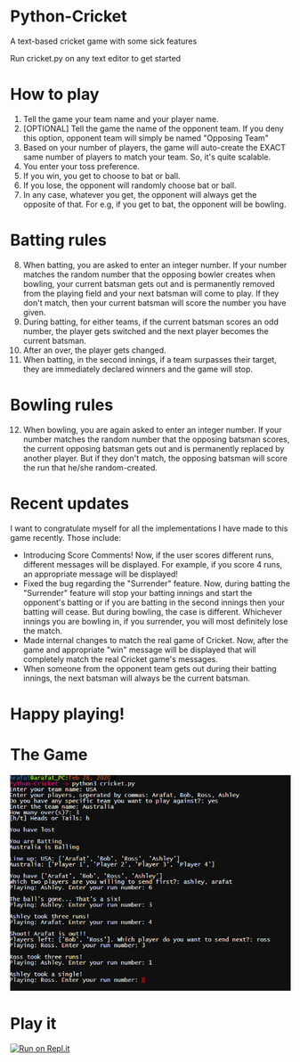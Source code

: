 # Python-Cricket
A text-based cricket game with some sick features 

Run cricket.py on any text editor to get started

# How to play
1) Tell the game your team name and your player name.
2) [OPTIONAL] Tell the game the name of the opponent team. If you deny this option, opponent team will simply be named "Opposing Team"
3) Based on your number of players, the game will auto-create the EXACT same number of players to match your team. So, it's quite scalable.
4) You enter your toss preference.
5) If you win, you get to choose to bat or ball.
6) If you lose, the opponent will randomly choose bat or ball.
7) In any case, whatever you get, the opponent will always get the opposite of that. For e.g, if you get to bat, the opponent will be bowling.

# Batting rules
8) When batting, you are asked to enter an integer number. If your number matches the random number that the opposing bowler creates when bowling, your current batsman gets out and is permanently removed from the playing field and your next batsman will come to play. If they don't match, then your current batsman will score the number you have given.
9) During batting, for either teams, if the current batsman scores an odd number, the player gets switched and the next player becomes the current batsman.
10) After an over, the player gets changed.
11) When batting, in the second innings, if a team surpasses their target, they are immediately declared winners and the game will stop.

# Bowling rules
12) When bowling, you are again asked to enter an integer number. If your number matches the random number that the opposing batsman scores, the current opposing batsman gets out and is permanently replaced by another player. But if they don't match, the opposing batsman will score the run that he/she random-created.

# Recent updates
I want to congratulate myself for all the implementations I have made to this game recently. Those include:
* Introducing Score Comments! Now, if the user scores different runs, different messages will be displayed. For example, if you score 4 runs, an appropriate message will be displayed!
* Fixed the bug regarding the "Surrender" feature. Now, during batting the "Surrender" feature will stop your batting innings and start the opponent's batting or if you are batting in the second innings then your batting will cease. But during bowling, the case is different. Whichever innings you are bowling in, if you surrender, you will most definitely lose the match.
* Made internal changes to match the real game of Cricket. Now, after the game and appropriate "win" message will be displayed that will completely match the real Cricket game's messages.
* When someone from the opponent team gets out during their batting innings, the next batsman will always be the current batsman.


# Happy playing!

# The Game
![The app running on the Bash Shell on PythonAnywhere](cricket_demo.png)

# Play it
[![Run on Repl.it](https://repl.it/badge/github/arafat-ar13/Python-Cricket)](https://repl.it/github/arafat-ar13/Python-Cricket)